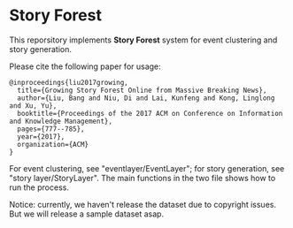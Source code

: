 # Story Forest

This reporsitory implements **Story Forest** system for event clustering and story generation.

Please cite the following paper for usage:

```
@inproceedings{liu2017growing,
  title={Growing Story Forest Online from Massive Breaking News},
  author={Liu, Bang and Niu, Di and Lai, Kunfeng and Kong, Linglong and Xu, Yu},
  booktitle={Proceedings of the 2017 ACM on Conference on Information and Knowledge Management},
  pages={777--785},
  year={2017},
  organization={ACM}
}
```

For event clustering, see "eventlayer/EventLayer"; for story generation, see "story layer/StoryLayer". The main functions in the two file shows how to run the process.

Notice: currently, we haven't release the dataset due to copyright issues. But we will release a sample dataset asap.